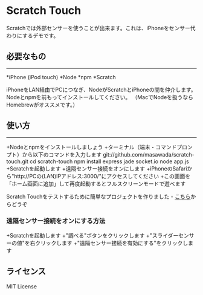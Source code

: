 # Scratch Touch #

Scratchでは外部センサーを使うことが出来ます。これは、iPhoneをセンサー代わりにするデモです。

## 必要なもの ##
---
*iPhone (iPod touch)
*Node
*npm
*Scratch

iPhoneをLAN経由でPCにつなぎ、NodeがScratchとiPhoneの間を仲介します。
Nodeとnpmを前もってインストールしてください。
（MacでNodeを扱うならHomebrewがオススメです。）

## 使い方 ##
---
+Nodeとnpmをインストールしましょう
+ターミナル（端末・コマンドプロンプト）から以下のコマンドを入力します
    git://github.com/masawada/scratch-touch.git
    cd scratch-touch
    npm install express jade socket.io
    node app.js
+Scratchを起動します
+遠隔センサー接続をオンにします
+iPhoneのSafariから"http://PCの(LAN)IPアドレス:3000/"にアクセスしてください
+この画面を「ホーム画面に追加」して再度起動するとフルスクリーンモードで遊べます

Scratch Touchをテストするために簡単なプロジェクトを作りました - [こちら](http://scratch.mit.edu/projects/masawada/2355353)からどうぞ

### 遠隔センサー接続をオンにする方法 ###
+Scratchを起動します
+"調べる"ボタンをクリックします
+"スライダーセンサーの値"を右クリックします
+"遠隔センサー接続を有効にする"をクリックします

## ライセンス ##
MIT License
